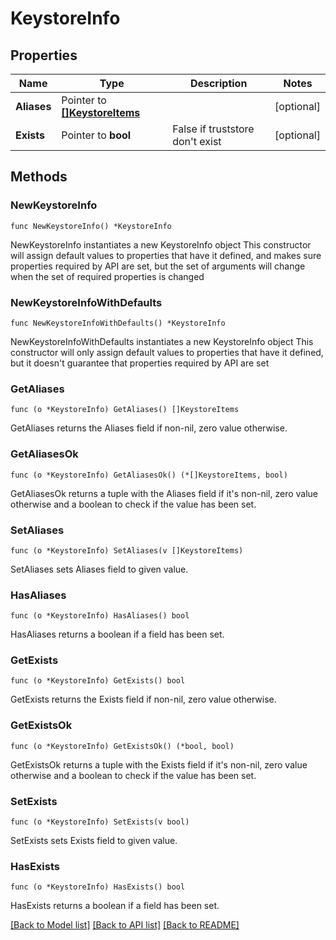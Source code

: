 # KeystoreInfo

## Properties

Name | Type | Description | Notes
------------ | ------------- | ------------- | -------------
**Aliases** | Pointer to [**[]KeystoreItems**](KeystoreItems.md) |  | [optional] 
**Exists** | Pointer to **bool** | False if truststore don&#39;t exist | [optional] 

## Methods

### NewKeystoreInfo

`func NewKeystoreInfo() *KeystoreInfo`

NewKeystoreInfo instantiates a new KeystoreInfo object
This constructor will assign default values to properties that have it defined,
and makes sure properties required by API are set, but the set of arguments
will change when the set of required properties is changed

### NewKeystoreInfoWithDefaults

`func NewKeystoreInfoWithDefaults() *KeystoreInfo`

NewKeystoreInfoWithDefaults instantiates a new KeystoreInfo object
This constructor will only assign default values to properties that have it defined,
but it doesn't guarantee that properties required by API are set

### GetAliases

`func (o *KeystoreInfo) GetAliases() []KeystoreItems`

GetAliases returns the Aliases field if non-nil, zero value otherwise.

### GetAliasesOk

`func (o *KeystoreInfo) GetAliasesOk() (*[]KeystoreItems, bool)`

GetAliasesOk returns a tuple with the Aliases field if it's non-nil, zero value otherwise
and a boolean to check if the value has been set.

### SetAliases

`func (o *KeystoreInfo) SetAliases(v []KeystoreItems)`

SetAliases sets Aliases field to given value.

### HasAliases

`func (o *KeystoreInfo) HasAliases() bool`

HasAliases returns a boolean if a field has been set.

### GetExists

`func (o *KeystoreInfo) GetExists() bool`

GetExists returns the Exists field if non-nil, zero value otherwise.

### GetExistsOk

`func (o *KeystoreInfo) GetExistsOk() (*bool, bool)`

GetExistsOk returns a tuple with the Exists field if it's non-nil, zero value otherwise
and a boolean to check if the value has been set.

### SetExists

`func (o *KeystoreInfo) SetExists(v bool)`

SetExists sets Exists field to given value.

### HasExists

`func (o *KeystoreInfo) HasExists() bool`

HasExists returns a boolean if a field has been set.


[[Back to Model list]](../README.md#documentation-for-models) [[Back to API list]](../README.md#documentation-for-api-endpoints) [[Back to README]](../README.md)


